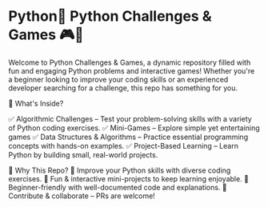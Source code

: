 # Python🚀 Python Challenges & Games 🎮🐍

Welcome to Python Challenges & Games, a dynamic repository filled with fun and engaging Python problems and interactive games! Whether you're a beginner looking to improve your coding skills or an experienced developer searching for a challenge, this repo has something for you.

📌 What's Inside?

✅ Algorithmic Challenges – Test your problem-solving skills with a variety of Python coding exercises.
✅ Mini-Games – Explore simple yet entertaining games
✅ Data Structures & Algorithms – Practice essential programming concepts with hands-on examples.
✅ Project-Based Learning – Learn Python by building small, real-world projects.

🚀 Why This Repo?
🔹 Improve your Python skills with diverse coding exercises.
🔹 Fun & interactive mini-projects to keep learning enjoyable.
🔹 Beginner-friendly with well-documented code and explanations.
🔹 Contribute & collaborate – PRs are welcome!
